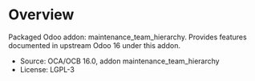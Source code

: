 # Overview

Packaged Odoo addon: maintenance_team_hierarchy. Provides features documented in upstream Odoo 16 under this addon.

- Source: OCA/OCB 16.0, addon maintenance_team_hierarchy
- License: LGPL-3
